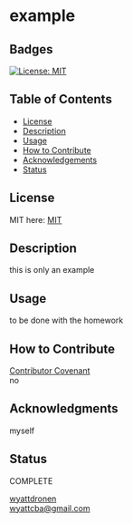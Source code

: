 # example
  ## Badges
  [![License: MIT](https://img.shields.io/badge/License-MIT-yellow.svg)](https://opensource.org/licenses/MIT)
  ## Table of Contents
  * [License](#license)
  * [Description](#description)
  * [Usage](#usage)
  * [How to Contribute](#contribution)
  * [Acknowledgements](#acknowledge)
  * [Status](#status)
  ## License
  MIT here:
  [MIT](https://opensource.org/licenses/MIT)
  ## Description
  this is only an example
  ## Usage
  to be done with the homework
  ## How to Contribute
  [Contributor Covenant](https://www.contributor-covenant.org/)  
  no
  ## Acknowledgments
  myself
  ## Status
  COMPLETE
 
  [wyattdronen](https://github.com/wyattdronen)  
  wyattcba@gmail.com